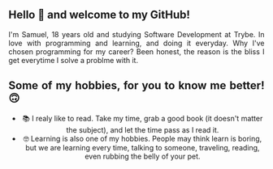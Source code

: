 ## Hello 👋 and welcome to my GitHub!

<div align="justify">
	I'm Samuel, 18 years old and studying Software Development at Trybe. In love with programming and learning, and doing it everyday.
	Why I've chosen programming for my career? Been honest, the reason is the bliss I get everytime I solve a problme with it.

## Some of my hobbies, for you to know me better! 🙃

<ul align="center">
	<li>📚 I realy like to read. Take my time, grab a good book (it doesn't matter the subject), and let the time pass as I read it.</li>
	<li>🤓 Learning is also one of my hobbies. People may think learn is boring, but we are learning every time, talking to someone, traveling, reading, even rubbing the belly of your pet.</li>
</ul>